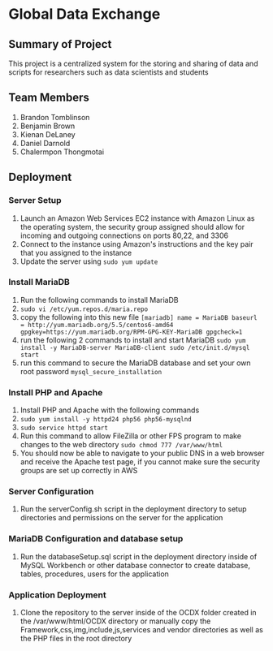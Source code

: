 # Global Data Exchange 

## Summary of Project 
This project is a centralized system for the storing and sharing of data and scripts for researchers such as data scientists and students 

## Team Members 
1. Brandon Tomblinson
2. Benjamin Brown
3. Kienan DeLaney
4. Daniel Darnold
5. Chalermpon Thongmotai

## Deployment 

### Server Setup
1. Launch an Amazon Web Services EC2 instance with Amazon Linux as the operating system, the security group assigned should allow for incoming and outgoing connections on ports 80,22, and 3306
2. Connect to the instance using Amazon's instructions and the key pair that you assigned to the instance
3. Update the server using `sudo yum update`

### Install MariaDB
1. Run the following commands to install MariaDB
2. `sudo vi /etc/yum.repos.d/maria.repo`
3. copy the following into this new file `[mariadb]
name = MariaDB
baseurl = http://yum.mariadb.org/5.5/centos6-amd64
gpgkey=https://yum.mariadb.org/RPM-GPG-KEY-MariaDB
gpgcheck=1`
4. run the following 2 commands to install and start MariaDB `sudo yum install -y MariaDB-server MariaDB-client
sudo /etc/init.d/mysql start`
5. run this command to secure the MariaDB database and set your own root password `mysql_secure_installation`

### Install PHP and Apache
1. Install PHP and Apache with the following commands
2. `sudo yum install -y httpd24 php56 php56-mysqlnd`
3. `sudo service httpd start`
4. Run this command to allow FileZilla or other FPS program to make changes to the web directory `sudo chmod 777 /var/www/html`
5. You should now be able to navigate to your public DNS in a web browser and receive the Apache test page, if you cannot make sure the security groups are set up correctly in AWS

### Server Configuration
1. Run the serverConfig.sh script in the deployment directory to setup directories and permissions on the server for the application

### MariaDB Configuration and database setup
1. Run the databaseSetup.sql script in the deployment directory inside of MySQL Workbench or other database connector to create database, tables, procedures, users for the application

### Application Deployment
1. Clone the repository to the server inside of the OCDX folder created in the /var/www/html/OCDX directory or manually copy the Framework,css,img,include,js,services and vendor directories as well as the PHP files in the root directory
